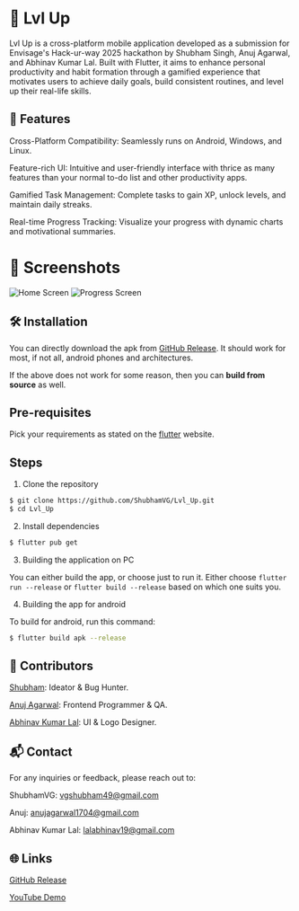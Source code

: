 # 🚀 Lvl Up
Lvl Up is a cross-platform mobile application developed as a submission for 
Envisage's Hack-ur-way 2025 hackathon by Shubham Singh, Anuj Agarwal, and 
Abhinav Kumar Lal. Built with Flutter, it aims to enhance personal 
productivity and habit formation through a gamified experience that motivates 
users to achieve daily goals, build consistent routines, and level up their 
real-life skills.

## 🧠 Features
Cross-Platform Compatibility: Seamlessly runs on Android, Windows, and Linux.


Feature-rich UI: Intuitive and user-friendly interface with thrice as many 
features than your normal to-do list and other productivity apps.


Gamified Task Management: Complete tasks to gain XP, unlock levels, and 
maintain daily streaks.


Real-time Progress Tracking: Visualize your progress with dynamic charts and 
motivational summaries.


# 📸 Screenshots
![Home Screen](/gh-assets/home.png) 
![Progress Screen](/gh-assets/profile.png)

## 🛠️ Installation
You can directly download the apk from 
[GitHub Release](https://github.com/ShubhamVG/Lvl_Up/releases/tag/v1.0). It 
should work for most, if not all, android phones and architectures.


If the above does not work for some reason, then you can **build from source** 
as well.

## Pre-requisites
Pick your requirements as stated on the 
[flutter](https://docs.flutter.dev/get-started/install) website.

## Steps
1. Clone the repository

```bash
$ git clone https://github.com/ShubhamVG/Lvl_Up.git
$ cd Lvl_Up
```

2. Install dependencies

```bash
$ flutter pub get
```

3. Building the application on PC

You can either build the app, or choose just to run it. Either choose 
`flutter run --release` or `flutter build --release` based on which one suits 
you.

4. Building the app for android

To build for android, run this command:
```bash
$ flutter build apk --release
```

## 🤝 Contributors
[Shubham](https://github.com/ShubhamVG): Ideator & Bug Hunter.


[Anuj Agarwal](https://github.com/AnujAga2005): Frontend Programmer & QA.


[Abhinav Kumar Lal](https://github.com/Dev-AKL): UI & Logo Designer.


## 📬 Contact
For any inquiries or feedback, please reach out to:

ShubhamVG: [vgshubham49@gmail.com](mailto:vgshubham49@gmail.com)


Anuj: [anujagarwal1704@gmail.com](mailto:anujagarwal1704@gmail.com)


Abhinav Kumar Lal: [lalabhinav19@gmail.com](mailto:lalabhinav19@gmail.com)
## 🌐 Links
[GitHub Release](https://github.com/ShubhamVG/Lvl_Up/releases/tag/v1.0)


[YouTube Demo](https://example.com)
